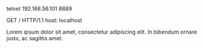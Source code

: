 telnet 192.168.56.101 8889

GET / HTTP/1.1
host: localhost
<line feed>

Lorem ipsum dolor sit amet, consectetur adipiscing elit. In bibendum ornare justo, ac sagittis amet.

